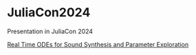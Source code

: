 # JuliaCon2024

Presentation in JuliaCon 2024

[Real Time ODEs for Sound Synthesis and Parameter Exploration](https://pretalx.com/juliacon2024/talk/review/SDZUNPWJLLEUTHPJHYHBHCWCYABXR8GR)
